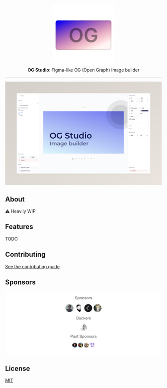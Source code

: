 <p align="center">
  <picture>
    <img alt="" height="200px" src="https://github.com/QuiiBz/ogstudio/blob/main/assets/icon.png" />
  </picture>
  <br />
  <b>OG Studio</b>: Figma-like OG (Open Graph) Image builder
</p>

---

![Builder](https://github.com/QuiiBz/ogstudio/blob/main/assets/builder.jpeg)

## About

⚠️ Heavily WIP

## Features

TODO

## Contributing

[See the contributing guide](./CONTRIBUTING.md).

## Sponsors

![Sponsors](https://github.com/QuiiBz/dotfiles/blob/main/sponsors.png?raw=true)

## License

[MIT](./LICENSE)

